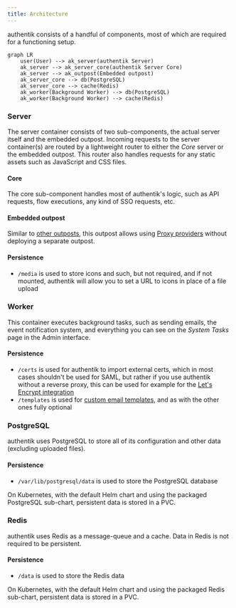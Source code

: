```yaml
---
title: Architecture
---
```


authentik consists of a handful of components, most of which are required for a functioning setup.

```mermaid
graph LR
    user(User) --> ak_server(authentik Server)
    ak_server --> ak_server_core(authentik Server Core)
    ak_server --> ak_outpost(Embedded outpost)
    ak_server_core --> db(PostgreSQL)
    ak_server_core --> cache(Redis)
    ak_worker(Background Worker) --> db(PostgreSQL)
    ak_worker(Background Worker) --> cache(Redis)
```

### Server

The server container consists of two sub-components, the actual server itself and the embedded outpost. Incoming requests to the server container(s) are routed by a lightweight router to either the _Core_ server or the embedded outpost. This router also handles requests for any static assets such as JavaScript and CSS files.

#### Core

The core sub-component handles most of authentik's logic, such as API requests, flow executions, any kind of SSO requests, etc.

#### Embedded outpost

Similar to [other outposts](../add-secure-apps/outposts/index.mdx), this outpost allows using [Proxy providers](../add-secure-apps/providers/proxy/index.md) without deploying a separate outpost.

#### Persistence

- `/media` is used to store icons and such, but not required, and if not mounted, authentik will allow you to set a URL to icons in place of a file upload

### Worker

This container executes background tasks, such as sending emails, the event notification system, and everything you can see on the _System Tasks_ page in the Admin interface.

#### Persistence

- `/certs` is used for authentik to import external certs, which in most cases shouldn't be used for SAML, but rather if you use authentik without a reverse proxy, this can be used for example for the [Let's Encrypt integration](../sys-mgmt/certificates.md#lets-encrypt-integration)
- `/templates` is used for [custom email templates](../add-secure-apps/flows-stages/stages/email/index.mdx#custom-templates), and as with the other ones fully optional

### PostgreSQL

authentik uses PostgreSQL to store all of its configuration and other data (excluding uploaded files).

#### Persistence

- `/var/lib/postgresql/data` is used to store the PostgreSQL database

On Kubernetes, with the default Helm chart and using the packaged PostgreSQL sub-chart, persistent data is stored in a PVC.

### Redis

authentik uses Redis as a message-queue and a cache. Data in Redis is not required to be persistent.

#### Persistence

- `/data` is used to store the Redis data

On Kubernetes, with the default Helm chart and using the packaged Redis sub-chart, persistent data is stored in a PVC.
